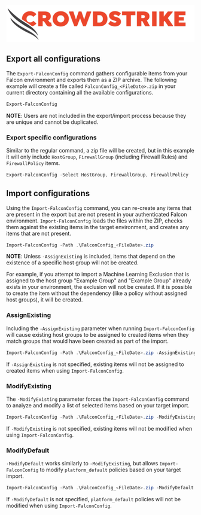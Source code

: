 ![CrowdStrike Falcon](https://raw.githubusercontent.com/CrowdStrike/falconpy/main/docs/asset/cs-logo.png)

## Export all configurations
The `Export-FalconConfig` command gathers configurable items from your Falcon environment and exports them as a
ZIP archive. The following example will create a file called `FalconConfig_<FileDate>.zip` in your current
directory containing all the available configurations.
```powershell
Export-FalconConfig
```
**NOTE**: Users are not included in the export/import process because they are unique and cannot be duplicated.
### Export specific configurations
Similar to the regular command, a zip file will be created, but in this example it will only include `HostGroup`,
`FirewallGroup` (including Firewall Rules) and `FirewallPolicy` items.
```powershell
Export-FalconConfig -Select HostGroup, FirewallGroup, FirewallPolicy
```
## Import configurations
Using the `Import-FalconConfig` command, you can re-create any items that are present in the export but are not
present in your authenticated Falcon environment. `Import-FalconConfig` loads the files within the ZIP, checks
them against the existing items in the target environment, and creates any items that are not present.
```powershell
Import-FalconConfig -Path .\FalconConfig_<FileDate>.zip
```
**NOTE**: Unless `-AssignExisting` is included, items that depend on the existence of a specific host group will
not be created.

For example, if you attempt to import a Machine Learning Exclusion that is assigned to the host group "Example
Group" and "Example Group" already exists in your environment, the exclusion will not be created. If it is
possible to create the item without the dependency \(like a policy without assigned host groups\), it
will be created.

### AssignExisting
Including the `-AssignExisting` parameter when running `Import-FalconConfig` will cause existing host groups to
be assigned to created items when they match groups that would have been created as part of the import.
```powershell
Import-FalconConfig -Path .\FalconConfig_<FileDate>.zip -AssignExisting
```
If `-AssignExisting` is not specified, existing items will not be assigned to created items when using
`Import-FalconConfig`.
### ModifyExisting
The `-ModifyExisting` parameter forces the `Import-FalconConfig` command to analyze and modify a list of selected
items based on your target import.
```powershell
Import-FalconConfig -Path .\FalconConfig_<FileDate>.zip -ModifyExisting PreventionPolicy, SensorUpdatePolicy
```
If `-ModifyExisting` is not specified, existing items will not be modified when using `Import-FalconConfig`.
### ModifyDefault
`-ModifyDefault` works similarly to `-ModifyExisting`, but allows `Import-FalconConfig` to modify
`platform_default` policies based on your target import.
```powershell
Import-FalconConfig -Path .\FalconConfig_<FileDate>.zip -ModifyDefault PreventionPolicy
```
If `-ModifyDefault` is not specified, `platform_default` policies will not be modified when using
`Import-FalconConfig`.